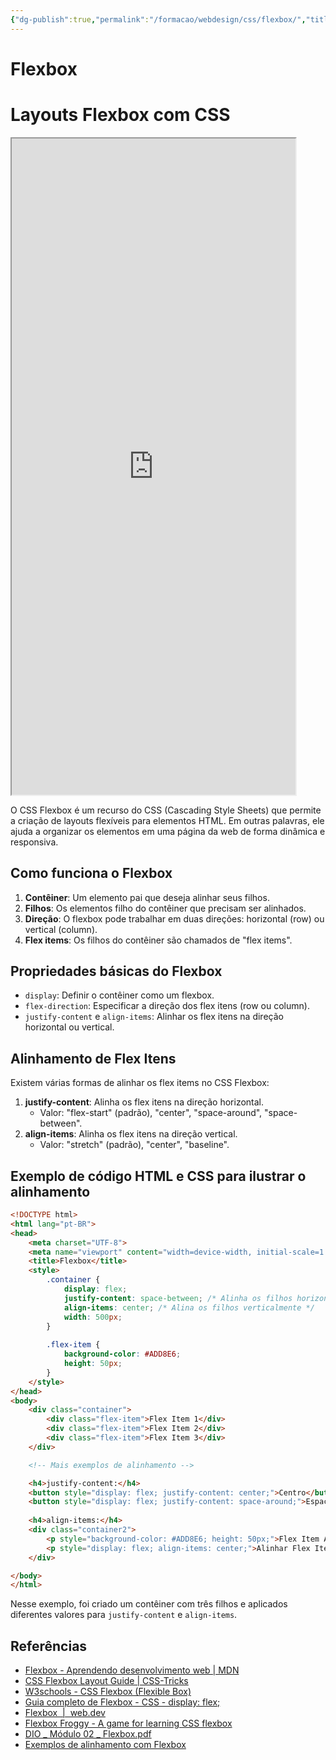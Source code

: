 ```yaml
---
{"dg-publish":true,"permalink":"/formacao/webdesign/css/flexbox/","title":"Flexbox","metatags":{"description":"permite a criação de layouts flexíveis de forma dinâmica e responsiva"},"tags":["Webdesign","Flexbox","CSS","editor"],"noteIcon":"1","updated":"2025-01-22T19:48:11.890-03:00"}
---
```


# Flexbox
# Layouts Flexbox com CSS

<iframe src="https://jocile.github.io/webdesigner/formacao-css/2-Trabalhando-com-layouts-no-css/flexbox.html" style="height: 1050px; width: 90%;"></iframe>

O CSS Flexbox é um recurso do CSS (Cascading Style Sheets) que permite a criação de layouts flexíveis para elementos HTML. Em outras palavras, ele ajuda a organizar os elementos em uma página da web de forma dinâmica e responsiva.

## **Como funciona o Flexbox**

1. **Contêiner**: Um elemento pai que deseja alinhar seus filhos.
2. **Filhos**: Os elementos filho do contêiner que precisam ser alinhados.
3. **Direção**: O flexbox pode trabalhar em duas direções: horizontal (row) ou vertical (column).
4. **Flex items**: Os filhos do contêiner são chamados de "flex items".

## **Propriedades básicas do Flexbox**

* `display`: Definir o contêiner como um flexbox.
* `flex-direction`: Especificar a direção dos flex itens (row ou column).
* `justify-content` e `align-items`: Alinhar os flex itens na direção horizontal ou vertical.

## **Alinhamento de Flex Itens**

Existem várias formas de alinhar os flex items no CSS Flexbox:

1. **justify-content**: Alinha os flex itens na direção horizontal.
	* Valor: "flex-start" (padrão), "center", "space-around", "space-between".
2. **align-items**: Alinha os flex itens na direção vertical.
	* Valor: "stretch" (padrão), "center", "baseline".

## **Exemplo de código HTML e CSS para ilustrar o alinhamento**

```html
<!DOCTYPE html>
<html lang="pt-BR">
<head>
    <meta charset="UTF-8">
    <meta name="viewport" content="width=device-width, initial-scale=1.0">
    <title>Flexbox</title>
    <style>
        .container {
            display: flex;
            justify-content: space-between; /* Alinha os filhos horizontalmente */
            align-items: center; /* Alina os filhos verticalmente */
            width: 500px;
        }
        
        .flex-item {
            background-color: #ADD8E6;
            height: 50px;
        }
    </style>
</head>
<body>
    <div class="container">
        <div class="flex-item">Flex Item 1</div>
        <div class="flex-item">Flex Item 2</div>
        <div class="flex-item">Flex Item 3</div>
    </div>

    <!-- Mais exemplos de alinhamento -->

    <h4>justify-content:</h4>
    <button style="display: flex; justify-content: center;">Centro</button>
    <button style="display: flex; justify-content: space-around;">Espaçado</button>
    
    <h4>align-items:</h4>
    <div class="container2">
        <p style="background-color: #ADD8E6; height: 50px;">Flex Item Alinha Centro (default)</p>
        <p style="display: flex; align-items: center;">Alinhar Flex Items ao centro</p>
    </div>

</body>
</html>
```

Nesse exemplo, foi criado um contêiner com três filhos e aplicados diferentes valores para `justify-content` e `align-items`.

## Referências

- [Flexbox - Aprendendo desenvolvimento web | MDN](https://developer.mozilla.org/pt-BR/docs/Learn/CSS/CSS_layout/Flexbox)
- [CSS Flexbox Layout Guide | CSS-Tricks](https://css-tricks.com/snippets/css/a-guide-to-flexbox/)
- [W3schools - CSS Flexbox (Flexible Box)](https://www.w3schools.com/css/css3_flexbox.asp)
- [Guia completo de Flexbox - CSS - display: flex;](https://origamid.com/projetos/flexbox-guia-completo/)
- [Flexbox  |  web.dev](https://web.dev/learn/css/flexbox?hl=pt)
- [Flexbox Froggy - A game for learning CSS flexbox](https://flexboxfroggy.com/)
- [DIO \_ Módulo 02 \_ Flexbox.pdf](https://github.com/jocile/webdesigner/blob/main/formacao-css/2-Trabalhando-com-layouts-no-css/DIO%20_%20M%C3%B3dulo%2002%20_%20Flexbox.pdf)
- [Exemplos de alinhamento com Flexbox ](https://jocile.github.io/webdesigner/formacao-css/2-Trabalhando-com-layouts-no-css/flexbox-alinhamento.html)
